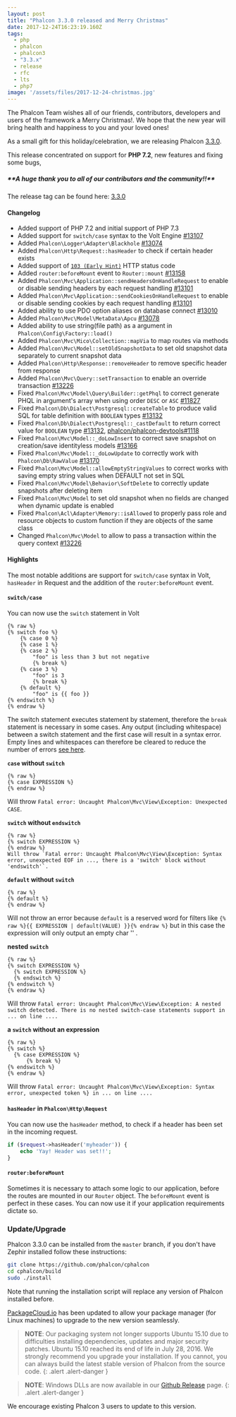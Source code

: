 ```yaml
---
layout: post
title: "Phalcon 3.3.0 released and Merry Christmas"
date: 2017-12-24T16:23:19.160Z
tags: 
  - php
  - phalcon
  - phalcon3
  - "3.3.x"
  - release
  - rfc
  - lts
  - php7
image: '/assets/files/2017-12-24-christmas.jpg'
---
```

The Phalcon Team wishes all of our friends, contributors, developers and users of the framework a Merry Christmas!. We hope that the new year will bring health and happiness to you and your loved ones!

As a small gift for this holiday/celebration, we are releasing Phalcon [3.3.0](https://github.com/phalcon/cphalcon/releases/tag/v3.3.0).
<!--more-->
This release concentrated on support for **PHP 7.2**, new features and fixing some bugs,

<h5 class="alert alert-warning">
**A huge thank you to all of our contributors and the community!!**
</h5>

The release tag can be found here: [3.3.0](https://github.com/phalcon/cphalcon/releases/tag/v3.3.0)

#### Changelog
- Added support of PHP 7.2 and initial support of PHP 7.3
- Added support for `switch/case` syntax to the Volt Engine [#13107](https://github.com/phalcon/cphalcon/issues/13107)
- Added `Phalcon\Logger\Adapter\Blackhole` [#13074](https://github.com/phalcon/cphalcon/issues/13074)
- Added `Phalcon\Http\Request::hasHeader` to check if certain header exists
- Added support of [`103 (Early Hint)`](https://datatracker.ietf.org/doc/draft-ietf-httpbis-early-hints) HTTP status code
- Added `router:beforeMount` event to `Router::mount` [#13158](https://github.com/phalcon/cphalcon/issues/13158)
- Added `Phalcon\Mvc\Application::sendHeadersOnHandleRequest` to enable or disable sending headers by each request handling [#13101](https://github.com/phalcon/cphalcon/issues/13101)
- Added `Phalcon\Mvc\Application::sendCookiesOnHandleRequest` to enable or disable sending cookies by each request handling [#13101](https://github.com/phalcon/cphalcon/issues/13101)
- Added ability to use PDO option aliases on database connect [#13010](https://github.com/phalcon/cphalcon/issues/13010)
- Added `Phalcon\Mvc\Model\MetaData\Apcu` [#13078](https://github.com/phalcon/cphalcon/issues/13078)
- Added ability to use string(file path) as a argument in `Phalcon\Config\Factory::load()`
- Added `Phalcon\Mvc\Mico\Collection::mapVia` to map routes via methods
- Added `Phalcon\Mvc\Model::setOldSnapshotData` to set old snapshot data separately to current snapshot data
- Added `Phalcon\Http\Response::removeHeader` to remove specific header from response
- Added `Phalcon\Mvc\Query::setTransaction` to enable an override transaction [#13226](https://github.com/phalcon/cphalcon/issues/13226)
- Fixed `Phalcon\Mvc\Model\Query\Builder::getPhql` to correct generate PHQL in argument's array when using order `DESC` or `ASC` [#11827](https://github.com/phalcon/cphalcon/issues/11827)
- Fixed `Phalcon\Db\Dialect\Postgresql::createTable` to produce valid SQL for table definition with `BOOLEAN` types [#13132](https://github.com/phalcon/cphalcon/issues/13132)
- Fixed `Phalcon\Db\Dialect\Postgresql::_castDefault` to return correct value for `BOOLEAN` type [#13132](https://github.com/phalcon/cphalcon/issues/13132), [phalcon/phalcon-devtools#1118](https://github.com/phalcon/phalcon-devtools/issues/1118)
- Fixed `Phalcon\Mvc\Model::_doLowInsert` to correct save snapshot on creation/save identityless models [#13166](https://github.com/phalcon/cphalcon/issues/13166)
- Fixed `Phalcon\Mvc\Model::_doLowUpdate` to correctly work with `Phalcon\Db\RawValue` [#13170](https://github.com/phalcon/cphalcon/issues/13170)
- Fixed `Phalcon\Mvc\Model::allowEmptyStringValues` to correct works with saving empty string values when DEFAULT not set in SQL
- Fixed `Phalcon\Mvc\Model\Behavior\SoftDelete` to correctly update snapshots after deleting item
- Fixed `Phalcon\Mvc\Model` to set old snapshot when no fields are changed when dynamic update is enabled
- Fixed `Phalcon\Acl\Adapter\Memory::isAllowed` to properly pass role and resource objects to custom function if they are objects of the same class
- Changed `Phalcon\Mvc\Model` to allow to pass a transaction within the query context [#13226](https://github.com/phalcon/cphalcon/issues/13226)

#### Highlights
The most notable additions are support for `switch/case` syntax in Volt, `hasHeader` in Request and the addition of the `router:beforeMount` event.

#### `switch/case`
You can now use the `switch` statement in Volt

```twig
{% raw %}
{% switch foo %}
    {% case 0 %}
    {% case 1 %}
    {% case 2 %}
        "foo" is less than 3 but not negative
        {% break %}
    {% case 3 %}
        "foo" is 3
        {% break %}
    {% default %}
        "foo" is {{ foo }}
{% endswitch %}
{% endraw %}
```

The switch statement executes statement by statement, therefore the `break` statement is necessary in some cases. Any output (including whitespace) between a switch statement and the first case will result in a syntax error. Empty lines and whitespaces can therefore be cleared to reduce the number of errors [see here](https://php.net/control-structures.alternative-syntax).

**`case` without `switch`**
```twig
{% raw %}
{% case EXPRESSION %}
{% endraw %}
```
Will throw `Fatal error: Uncaught Phalcon\Mvc\View\Exception: Unexpected CASE`.

**`switch` without `endswitch`**
```twig
{% raw %}
{% switch EXPRESSION %}
{% endraw %}
Will throw `Fatal error: Uncaught Phalcon\Mvc\View\Exception: Syntax error, unexpected EOF in ..., there is a 'switch' block without 'endswitch'`.
```

**`default` without `switch`**
```twig
{% raw %}
{% default %}
{% endraw %}
```
Will not throw an error because `default` is a reserved word for filters like `{% raw %}{{ EXPRESSION | default(VALUE) }}{% endraw %}` but in this case the expression will only output an empty char '' .

**nested `switch`**
```twig
{% raw %}
{% switch EXPRESSION %}
  {% switch EXPRESSION %}
  {% endswitch %}
{% endswitch %}
{% endraw %}
```

Will throw `Fatal error: Uncaught Phalcon\Mvc\View\Exception: A nested switch detected. There is no nested switch-case statements support in ... on line ....`

**a `switch` without an expression**
```twig
{% raw %}
{% switch %}
  {% case EXPRESSION %}
      {% break %}
{% endswitch %}
{% endraw %}
```

Will throw `Fatal error: Uncaught Phalcon\Mvc\View\Exception: Syntax error, unexpected token %} in ... on line ....`

#### `hasHeader` in `Phalcon\Http\Request`
You can now use the `hasHeader` method, to check if a header has been set in the incoming request.

```php
if ($request->hasHeader('myheader')) {
    echo 'Yay! Header was set!!';
}
```

#### `router:beforeMount`
Sometimes it is necessary to attach some logic to our application, before the routes are mounted in our `Router` object. The `beforeMount` event is perfect in these cases. You can now use it if your application requirements dictate so.

### Update/Upgrade
Phalcon 3.3.0 can be installed from the `master` branch, if you don't have Zephir installed follow these instructions:

```sh
git clone https://github.com/phalcon/cphalcon
cd cphalcon/build
sudo ./install
```

Note that running the installation script will replace any version of Phalcon installed before.

[PackageCloud.io](https://packagecloud.io/phalcon/stable) has been updated to allow your package manager (for Linux machines) to upgrade to the new version seamlessly.

> **NOTE**: Our packaging system not longer supports Ubuntu 15.10 due to difficulties installing dependencies, updates and major security patches. Ubuntu 15.10 reached its end of life in July 28, 2016. We strongly recommend you upgrade your installation. If you cannot, you can always build the latest stable version of Phalcon from the source code.
{: .alert .alert-danger }

> **NOTE**: Windows DLLs are now available in our <a href="https://github.com/phalcon/cphalcon/releases/tag/v3.3.0">Github Release</a> page.
{: .alert .alert-danger }

We encourage existing Phalcon 3 users to update to this version.
